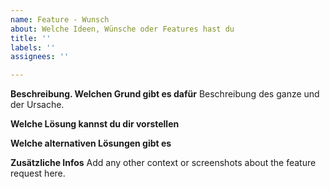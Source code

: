 ```yaml
---
name: Feature - Wunsch
about: Welche Ideen, Wünsche oder Features hast du
title: ''
labels: ''
assignees: ''

---
```


**Beschreibung. Welchen Grund gibt es dafür**
Beschreibung des ganze und der Ursache.

**Welche Lösung kannst du dir vorstellen**

**Welche alternativen Lösungen gibt es**

**Zusätzliche Infos**
Add any other context or screenshots about the feature request here.
